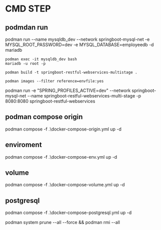 # CMD STEP
## podmdan run
podman run --name mysqldb_dev  --network springboot-mysql-net -e MYSQL_ROOT_PASSWORD=dev -e MYSQL_DATABASE=employeedb -d mariadb

    podman exec -it mysqldb_dev bash
    mariadb -u root -p 

    podman build -t springboot-restful-webservices-multistage .

    podman images --filter reference=envfile:yes 

podman run -e "SPRING_PROFILES_ACTIVE=dev" --network springboot-mysql-net --name springboot-restful-webservices-multi-stage -p 8080:8080 springboot-restful-webservices
## podman compose origin
podman compose -f .\docker-compose-origin.yml up -d
## enviroment
podman compose -f .\docker-compose-env.yml up -d
## volume
podman compose -f .\docker-compose-volume.yml up -d
## postgresql
podman compose -f .\docker-compose-postgresql.yml up -d

podman system prune --all --force && podman rmi --all
